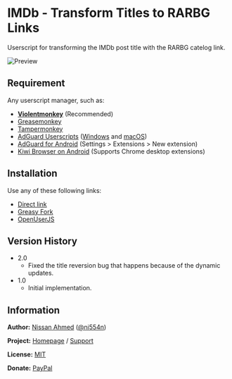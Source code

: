 # IMDb - Transform Titles to RARBG Links

Userscript for transforming the IMDb post title with the RARBG catelog link.

![Preview](https://github.com/ni554n/userscripts/raw/master/.images/imdb-transform-titles-to-rarbg-links.png)

## Requirement

Any userscript manager, such as:

- [**Violentmonkey**](https://violentmonkey.github.io/get-it/) (Recommended)
- [Greasemonkey](https://addons.mozilla.org/en-US/firefox/addon/greasemonkey/)
- [Tampermonkey](https://www.tampermonkey.net/)
- [AdGuard Userscripts](https://kb.adguard.com/en/general/userscripts) ([Windows](https://kb.adguard.com/en/windows/features/extensions) and [macOS](https://kb.adguard.com/en/macos/features/extensions))
- [AdGuard for Android](https://adguard.com/en/adguard-android/overview.html) (Settings > Extensions > New extension)
- [Kiwi Browser on Android](https://play.google.com/store/apps/details?id=com.kiwibrowser.browser) (Supports Chrome desktop extensions)

## Installation

Use any of these following links:

- [Direct link](https://github.com/ni554n/userscripts/raw/master/imdb/transform-titles-to-rarbg-links/script.user.js)
- [Greasy Fork](https://greasyfork.org/en/scripts/433480-imdb-transform-titles-to-rarbg-links)
- [OpenUserJS](https://openuserjs.org/scripts/ni554n/IMDb_-_Transform_Titles_to_RARBG_Links)

## Version History

- 2.0
  - Fixed the title reversion bug that happens because of the dynamic updates.
- 1.0
  - Initial implementation.

## Information

**Author:** [Nissan Ahmed](https://ni554n.github.io) ([@ni554n](https://twitter.com/ni554n))

**Project:** [Homepage](https://github.com/ni554n/userscripts/) / [Support](https://github.com/ni554n/userscripts/issues)

**License:** [MIT](https://github.com/ni554n/userscripts/blob/master/LICENSE)

**Donate:** [PayPal](https://paypal.me/ni554n)
